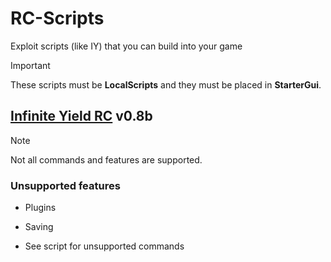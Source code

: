 # RC-Scripts
Exploit scripts (like IY) that you can build into your game

> [!IMPORTANT]
> These scripts must be **LocalScripts** and they must be placed in **StarterGui**.


## [Infinite Yield RC](Infinite%20Yield%20RC.lua) v0.8b
> [!NOTE]
> Not all commands and features are supported.

### Unsupported features
* Plugins
* Saving

* See script for unsupported commands
